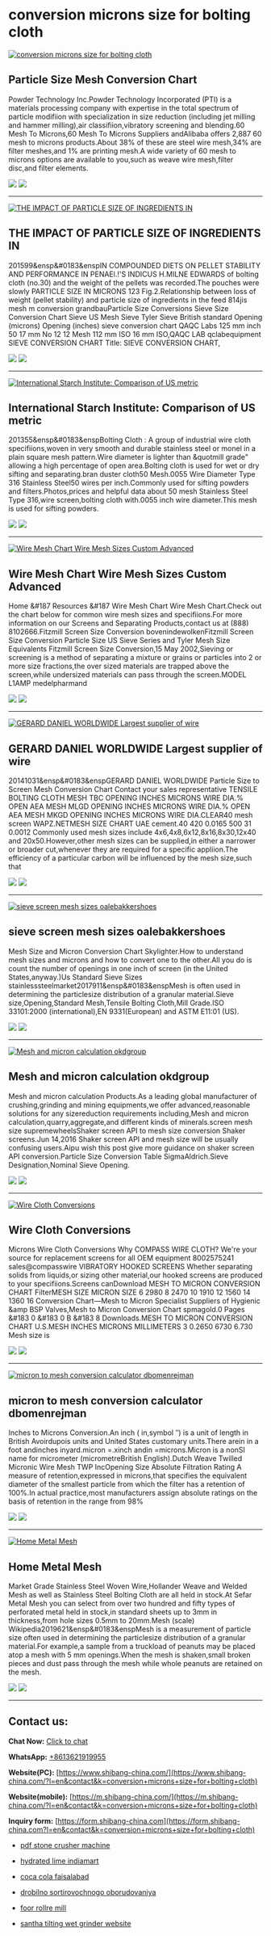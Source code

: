 # conversion microns size for bolting cloth

<a href="https://swt.shibang-china.com/?l=en&img&k=conversion+microns+size+for+bolting+cloth" target="_blank">![conversion microns size for bolting cloth](http://static.shibang-china.com/all-800x300/1094.jpg)</a>

## Particle Size Mesh Conversion Chart
Powder Technology Inc.Powder Technology Incorporated (PTI) is a materials processing company with expertise in the total spectrum of particle modifiion with specialization in size reduction (including jet milling and hammer milling),air classifiion,vibratory screening and blending.60 Mesh To Microns,60 Mesh To Microns Suppliers andAlibaba offers 2,887 60 mesh to microns products.About 38% of these are steel wire mesh,34% are filter meshes,and 1% are printing mesh.A wide variety of 60 mesh to microns options are available to you,such as weave wire mesh,filter disc,and filter elements.


<a href="https://whatsapp.shibangsoft.com/WhatsApp.php" target="_blank" title="WhatsApp">![](http://static.shibang-china.com/icon/whatsapp.png)</a> <a href="https://swt.shibang-china.com/?l=en&icon&k=conversion+microns+size+for+bolting+cloth" target="_blank">![](http://static.shibang-china.com/icon/chat-en.png)</a>

---

<a href="https://swt.shibang-china.com/?l=en&img&k=conversion+microns+size+for+bolting+cloth" target="_blank">![THE IMPACT OF PARTICLE SIZE OF INGREDIENTS IN](http://static.shibang-china.com/all-800x300/310.jpg)</a>

## THE IMPACT OF PARTICLE SIZE OF INGREDIENTS IN
201599&ensp&#0183&enspIN COMPOUNDED DIETS ON PELLET STABILITY AND PERFORMANCE IN PENAEl.!'S INDICUS H.MILNE EDWARDS of bolting cloth (no.30) and the weight of the pellets was recorded.The pouches were slowly PARTICLE SIZE IN MICRONS 123 Fig.2.Relationship between loss of weight (pellet stability) and particle size of ingredients in the feed 814jis mesh m conversion grandbauParticle Size Conversions Sieve Size Conversion Chart Sieve US Mesh Sieve Tyler Sieve British standard Opening (microns) Opening (inches) sieve conversion chart QAQC Labs 125 mm inch 50 17 mm No 12 12 Mesh 112 mm ISO 16 mm ISO,QAQC LAB qclabequipment SIEVE CONVERSION CHART Title: SIEVE CONVERSION CHART,


<a href="https://whatsapp.shibangsoft.com/WhatsApp.php" target="_blank" title="WhatsApp">![](http://static.shibang-china.com/icon/whatsapp.png)</a> <a href="https://swt.shibang-china.com/?l=en&icon&k=conversion+microns+size+for+bolting+cloth" target="_blank">![](http://static.shibang-china.com/icon/chat-en.png)</a>

---

<a href="https://swt.shibang-china.com/?l=en&img&k=conversion+microns+size+for+bolting+cloth" target="_blank">![International Starch Institute: Comparison of US metric](http://static.shibang-china.com/all-800x300/775.jpg)</a>

## International Starch Institute: Comparison of US metric
201355&ensp&#0183&enspBolting Cloth : A group of industrial wire cloth specifiions,woven in very smooth and durable stainless steel or monel in a plain square mesh pattern.Wire diameter is lighter than &quotmill grade" allowing a high percentage of open area.Bolting cloth is used for wet or dry sifting and separating.bran duster cloth50 Mesh.0055 Wire Diameter Type 316 Stainless Steel50 wires per inch.Commonly used for sifting powders and filters.Photos,prices and helpful data about 50 mesh Stainless Steel Type 316,wire screen,bolting cloth with.0055 inch wire diameter.This mesh is used for sifting powders.


<a href="https://whatsapp.shibangsoft.com/WhatsApp.php" target="_blank" title="WhatsApp">![](http://static.shibang-china.com/icon/whatsapp.png)</a> <a href="https://swt.shibang-china.com/?l=en&icon&k=conversion+microns+size+for+bolting+cloth" target="_blank">![](http://static.shibang-china.com/icon/chat-en.png)</a>

---

<a href="https://swt.shibang-china.com/?l=en&img&k=conversion+microns+size+for+bolting+cloth" target="_blank">![Wire Mesh Chart Wire Mesh Sizes Custom Advanced](http://static.shibang-china.com/all-800x300/665.jpg)</a>

## Wire Mesh Chart Wire Mesh Sizes Custom Advanced
Home &#187 Resources &#187 Wire Mesh Chart Wire Mesh Chart.Check out the chart below for common wire mesh sizes and specifiions.For more information on our Screens and Separating Products,contact us at (888) 8102666.Fitzmill Screen Size Conversion bovenindewolkenFitzmill Screen Size Conversion Particle Size US Sieve Series and Tyler Mesh Size Equivalents Fitzmill Screen Size Conversion,15 May 2002,Sieving or screening is a method of separating a mixture or grains or particles into 2 or more size fractions,the over sized materials are trapped above the screen,while undersized materials can pass through the screen.MODEL L1AMP medelpharmand


<a href="https://whatsapp.shibangsoft.com/WhatsApp.php" target="_blank" title="WhatsApp">![](http://static.shibang-china.com/icon/whatsapp.png)</a> <a href="https://swt.shibang-china.com/?l=en&icon&k=conversion+microns+size+for+bolting+cloth" target="_blank">![](http://static.shibang-china.com/icon/chat-en.png)</a>

---

<a href="https://swt.shibang-china.com/?l=en&img&k=conversion+microns+size+for+bolting+cloth" target="_blank">![GERARD DANIEL WORLDWIDE Largest supplier of wire](http://static.shibang-china.com/all-800x300/670.jpg)</a>

## GERARD DANIEL WORLDWIDE Largest supplier of wire
20141031&ensp&#0183&enspGERARD DANIEL WORLDWIDE Particle Size to Screen Mesh Conversion Chart Contact your sales representative TENSILE BOLTING CLOTH MESH TBC OPENING INCHES MICRONS WIRE DIA.% OPEN AEA MESH MLGD OPENING INCHES MICRONS WIRE DIA.% OPEN AEA MESH MKGD OPENING INCHES MICRONS WIRE DIA.CLEAR40 mesh screen WAPZ.NETMESH SIZE CHART UAE cement.40 420 0.0165 500 31 0.0012 Commonly used mesh sizes include 4x6,4x8,6x12,8x16,8x30,12x40 and 20x50.However,other mesh sizes can be supplied,in either a narrower or broader cut,whenever they are required for a specific appliion.The efficiency of a particular carbon will be influenced by the mesh size,such that


<a href="https://whatsapp.shibangsoft.com/WhatsApp.php" target="_blank" title="WhatsApp">![](http://static.shibang-china.com/icon/whatsapp.png)</a> <a href="https://swt.shibang-china.com/?l=en&icon&k=conversion+microns+size+for+bolting+cloth" target="_blank">![](http://static.shibang-china.com/icon/chat-en.png)</a>

---

<a href="https://swt.shibang-china.com/?l=en&img&k=conversion+microns+size+for+bolting+cloth" target="_blank">![sieve screen mesh sizes oalebakkershoes](http://static.shibang-china.com/all-800x300/660.jpg)</a>

## sieve screen mesh sizes oalebakkershoes
Mesh Size and Micron Conversion Chart Skylighter.How to understand mesh sizes and microns and how to convert one to the other.All you do is count the number of openings in one inch of screen (in the United States,anyway.)Us Standard Sieve Sizes stainlesssteelmarket2017911&ensp&#0183&enspMesh is often used in determining the particlesize distribution of a granular material.Sieve size,Opening,Standard Mesh,Tensile Bolting Cloth,Mill Grade.ISO 33101:2000 (international),EN 9331(European) and ASTM E11:01 (US).


<a href="https://whatsapp.shibangsoft.com/WhatsApp.php" target="_blank" title="WhatsApp">![](http://static.shibang-china.com/icon/whatsapp.png)</a> <a href="https://swt.shibang-china.com/?l=en&icon&k=conversion+microns+size+for+bolting+cloth" target="_blank">![](http://static.shibang-china.com/icon/chat-en.png)</a>

---

<a href="https://swt.shibang-china.com/?l=en&img&k=conversion+microns+size+for+bolting+cloth" target="_blank">![Mesh and micron calculation okdgroup](http://static.shibang-china.com/all-800x300/1446.jpg)</a>

## Mesh and micron calculation okdgroup
Mesh and micron calculation Products.As a leading global manufacturer of crushing,grinding and mining equipments,we offer advanced,reasonable solutions for any sizereduction requirements including,Mesh and micron calculation,quarry,aggregate,and different kinds of minerals.screen mesh size supremewheelsShaker screen API to mesh size conversion Shaker screens.Jun 14,2016 Shaker screen API and mesh size will be usually confusing users.Aipu wish this post give more guidance on shaker screen API conversion.Particle Size Conversion Table SigmaAldrich.Sieve Designation,Nominal Sieve Opening.


<a href="https://whatsapp.shibangsoft.com/WhatsApp.php" target="_blank" title="WhatsApp">![](http://static.shibang-china.com/icon/whatsapp.png)</a> <a href="https://swt.shibang-china.com/?l=en&icon&k=conversion+microns+size+for+bolting+cloth" target="_blank">![](http://static.shibang-china.com/icon/chat-en.png)</a>

---

<a href="https://swt.shibang-china.com/?l=en&img&k=conversion+microns+size+for+bolting+cloth" target="_blank">![Wire Cloth Conversions](http://static.shibang-china.com/all-800x300/35.jpg)</a>

## Wire Cloth Conversions
Microns Wire Cloth Conversions Why COMPASS WIRE CLOTH? We're your source for replacement screens for all OEM equipment 8002575241 sales@compasswire VIBRATORY HOOKED SCREENS Whether separating solids from liquids,or sizing other material,our hooked screens are produced to your specifiions.Screens canDownload MESH TO MICRON CONVERSION CHART FilterMESH SIZE MICRON SIZE 6 2980 8 2470 10 1910 12 1560 14 1360 16 Conversion Chart—Mesh to Micron Specialist Suppliers of Hygienic &amp BSP Valves,Mesh to Micron Conversion Chart spmagold.0 Pages &#183 0 &#183 0 B &#183 8 Downloads.MESH TO MICRON CONVERSION CHART U.S.MESH INCHES MICRONS MILLIMETERS 3 0.2650 6730 6.730 Mesh size is


<a href="https://whatsapp.shibangsoft.com/WhatsApp.php" target="_blank" title="WhatsApp">![](http://static.shibang-china.com/icon/whatsapp.png)</a> <a href="https://swt.shibang-china.com/?l=en&icon&k=conversion+microns+size+for+bolting+cloth" target="_blank">![](http://static.shibang-china.com/icon/chat-en.png)</a>

---

<a href="https://swt.shibang-china.com/?l=en&img&k=conversion+microns+size+for+bolting+cloth" target="_blank">![micron to mesh conversion calculator dbomenrejman](http://static.shibang-china.com/all-800x300/495.jpg)</a>

## micron to mesh conversion calculator dbomenrejman
Inches to Microns Conversion.An inch ( in,symbol ″) is a unit of length in British Avoirdupois units and United States customary units.There arein in a foot andinches inyard.micron =.xinch andin =microns.Micron is a nonSI name for micrometer (micrometreBritish English).Dutch Weave Twilled Micronic Wire Mesh TWP IncOpening Size Absolute Filtration Rating A measure of retention,expressed in microns,that specifies the equivalent diameter of the smallest particle from which the filter has a retention of 100%.In actual practice,most manufacturers assign absolute ratings on the basis of retention in the range from 98%


<a href="https://whatsapp.shibangsoft.com/WhatsApp.php" target="_blank" title="WhatsApp">![](http://static.shibang-china.com/icon/whatsapp.png)</a> <a href="https://swt.shibang-china.com/?l=en&icon&k=conversion+microns+size+for+bolting+cloth" target="_blank">![](http://static.shibang-china.com/icon/chat-en.png)</a>

---

<a href="https://swt.shibang-china.com/?l=en&img&k=conversion+microns+size+for+bolting+cloth" target="_blank">![Home Metal Mesh](http://static.shibang-china.com/all-800x300/830.jpg)</a>

## Home Metal Mesh
Market Grade Stainless Steel Woven Wire,Hollander Weave and Welded Mesh as well as Stainless Steel Bolting Cloth are all held in stock.At Sefar Metal Mesh you can select from over two hundred and fifty types of perforated metal held in stock,in standard sheets up to 3mm in thickness,from hole sizes 0.5mm to 20mm.Mesh (scale) Wikipedia2019621&ensp&#0183&enspMesh is a measurement of particle size often used in determining the particlesize distribution of a granular material.For example,a sample from a truckload of peanuts may be placed atop a mesh with 5 mm openings.When the mesh is shaken,small broken pieces and dust pass through the mesh while whole peanuts are retained on the mesh.


<a href="https://whatsapp.shibangsoft.com/WhatsApp.php" target="_blank" title="WhatsApp">![](http://static.shibang-china.com/icon/whatsapp.png)</a> <a href="https://swt.shibang-china.com/?l=en&icon&k=conversion+microns+size+for+bolting+cloth" target="_blank">![](http://static.shibang-china.com/icon/chat-en.png)</a>

---
## Contact us:

**Chat Now:** [Click to chat](https://swt.shibang-china.com?l=en&contact&k=conversion+microns+size+for+bolting+cloth)

**WhatsApp:**  [+8613621919955](https://whatsapp.shibangsoft.com/WhatsApp.php)

**Website(PC):** [https://www.shibang-china.com/](https://www.shibang-china.com/?l=en&contact&k=conversion+microns+size+for+bolting+cloth)

**Website(mobile):** [https://m.shibang-china.com/](https://m.shibang-china.com/?l=en&contact&k=conversion+microns+size+for+bolting+cloth)

**Inquiry form:** [https://form.shibang-china.com](https://form.shibang-china.com?l=en&contact&k=conversion+microns+size+for+bolting+cloth)

* [pdf stone crusher machine](../113/pdf%20stone%20crusher%20machine.md)

* [hydrated lime indiamart](../117/hydrated%20lime%20indiamart.md)

* [coca cola faisalabad](../119/coca%20cola%20faisalabad.md)

* [drobilno sortirovochnogo oborudovaniya](../118/drobilno%20sortirovochnogo%20oborudovaniya.md)

* [foor rollre mill](../116/foor%20rollre%20mill.md)

* [santha tilting wet grinder website](../115/santha%20tilting%20wet%20grinder%20website.md)